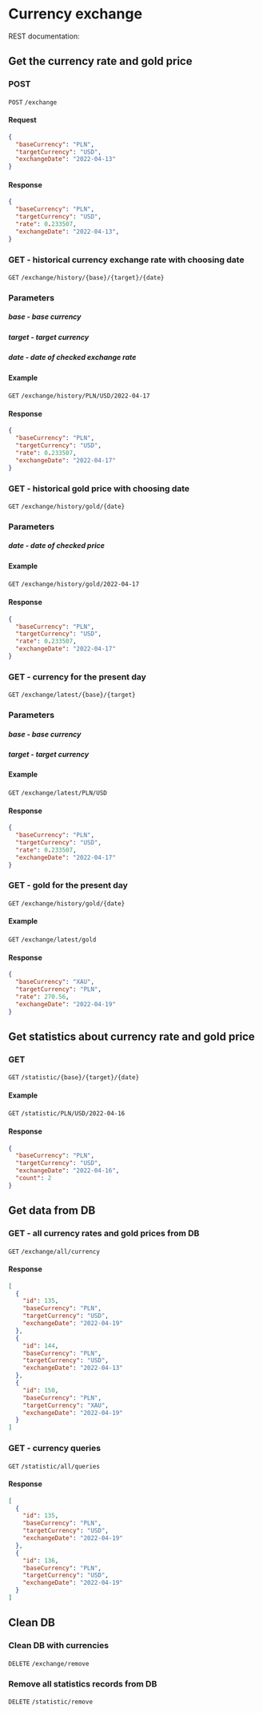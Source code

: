 # Currency exchange

REST documentation:


## Get the currency rate and gold price
 ### POST
`POST` `/exchange`

#### Request

```json
{
  "baseCurrency": "PLN",
  "targetCurrency": "USD",
  "exchangeDate": "2022-04-13"
}
```
#### Response

```json
{
  "baseCurrency": "PLN",
  "targetCurrency": "USD",
  "rate": 0.233507,
  "exchangeDate": "2022-04-13",
}
```
### GET - historical currency exchange rate with choosing date

`GET` `/exchange/history/{base}/{target}/{date}`

### Parameters

##### base - base currency
##### target - target currency
##### date - date of checked exchange rate


#### Example

`GET` `/exchange/history/PLN/USD/2022-04-17`

#### Response

```json
{
  "baseCurrency": "PLN",
  "targetCurrency": "USD",
  "rate": 0.233507,
  "exchangeDate": "2022-04-17"
}

```
### GET - historical gold price with choosing date

`GET` `/exchange/history/gold/{date}`

### Parameters

##### date - date of checked price


#### Example

`GET` `/exchange/history/gold/2022-04-17`

#### Response

```json
{
  "baseCurrency": "PLN",
  "targetCurrency": "USD",
  "rate": 0.233507,
  "exchangeDate": "2022-04-17"
}

```

### GET - currency for the present day

`GET` `/exchange/latest/{base}/{target}`

### Parameters

##### base - base currency
##### target - target currency



#### Example

`GET` `/exchange/latest/PLN/USD`

#### Response

```json
{
  "baseCurrency": "PLN",
  "targetCurrency": "USD",
  "rate": 0.233507,
  "exchangeDate": "2022-04-17"
}

```


### GET - gold for the present day

`GET` `/exchange/history/gold/{date}`



#### Example

`GET` `/exchange/latest/gold`

#### Response

```json
{
  "baseCurrency": "XAU",
  "targetCurrency": "PLN",
  "rate": 270.56,
  "exchangeDate": "2022-04-19"
}

```
## Get statistics about currency rate and gold price

### GET 
`GET` `/statistic/{base}/{target}/{date}`

#### Example

`GET` `/statistic/PLN/USD/2022-04-16`

#### Response

```json
{
  "baseCurrency": "PLN",
  "targetCurrency": "USD",
  "exchangeDate": "2022-04-16",
  "count": 2
}

```


## Get data from DB

### GET - all currency rates and gold prices from DB
`GET` `/exchange/all/currency`


#### Response

```json
[
  {
    "id": 135,
    "baseCurrency": "PLN",
    "targetCurrency": "USD",
    "exchangeDate": "2022-04-19"
  },
  {
    "id": 144,
    "baseCurrency": "PLN",
    "targetCurrency": "USD",
    "exchangeDate": "2022-04-13"
  },
  {
    "id": 150,
    "baseCurrency": "PLN",
    "targetCurrency": "XAU",
    "exchangeDate": "2022-04-19"
  }
]


```


### GET - currency queries

`GET` `/statistic/all/queries`


#### Response

```json
[
  {
    "id": 135,
    "baseCurrency": "PLN",
    "targetCurrency": "USD",
    "exchangeDate": "2022-04-19"
  },
  {
    "id": 136,
    "baseCurrency": "PLN",
    "targetCurrency": "USD",
    "exchangeDate": "2022-04-19"
  }
]

```

## Clean DB

### Clean DB with currencies 

`DELETE` `/exchange/remove`

### Remove all statistics records from DB

`DELETE` `/statistic/remove`
